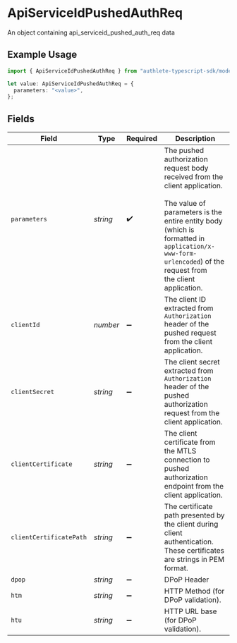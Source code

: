 # ApiServiceIdPushedAuthReq

An object containing api_serviceid_pushed_auth_req data

## Example Usage

```typescript
import { ApiServiceIdPushedAuthReq } from "authlete-typescript-sdk/models";

let value: ApiServiceIdPushedAuthReq = {
  parameters: "<value>",
};
```

## Fields

| Field                                                                                                                                                                                                                                   | Type                                                                                                                                                                                                                                    | Required                                                                                                                                                                                                                                | Description                                                                                                                                                                                                                             |
| --------------------------------------------------------------------------------------------------------------------------------------------------------------------------------------------------------------------------------------- | --------------------------------------------------------------------------------------------------------------------------------------------------------------------------------------------------------------------------------------- | --------------------------------------------------------------------------------------------------------------------------------------------------------------------------------------------------------------------------------------- | --------------------------------------------------------------------------------------------------------------------------------------------------------------------------------------------------------------------------------------- |
| `parameters`                                                                                                                                                                                                                            | *string*                                                                                                                                                                                                                                | :heavy_check_mark:                                                                                                                                                                                                                      | The pushed authorization request body received from the client application.<br/><br/>The value of parameters is the entire entity body (which is formatted in `application/x-www-form-urlencoded`) of the request from<br/>the client application.<br/> |
| `clientId`                                                                                                                                                                                                                              | *number*                                                                                                                                                                                                                                | :heavy_minus_sign:                                                                                                                                                                                                                      | The client ID extracted from `Authorization` header of the pushed request from the client application.<br/>                                                                                                                             |
| `clientSecret`                                                                                                                                                                                                                          | *string*                                                                                                                                                                                                                                | :heavy_minus_sign:                                                                                                                                                                                                                      | The client secret extracted from `Authorization` header of the pushed authorization request from the client application.<br/>                                                                                                           |
| `clientCertificate`                                                                                                                                                                                                                     | *string*                                                                                                                                                                                                                                | :heavy_minus_sign:                                                                                                                                                                                                                      | The client certificate from the MTLS connection to pushed authorization endpoint from the client application.                                                                                                                           |
| `clientCertificatePath`                                                                                                                                                                                                                 | *string*                                                                                                                                                                                                                                | :heavy_minus_sign:                                                                                                                                                                                                                      | The certificate path presented by the client during client authentication. These certificates are strings in PEM format.<br/>                                                                                                           |
| `dpop`                                                                                                                                                                                                                                  | *string*                                                                                                                                                                                                                                | :heavy_minus_sign:                                                                                                                                                                                                                      | DPoP Header<br/>                                                                                                                                                                                                                        |
| `htm`                                                                                                                                                                                                                                   | *string*                                                                                                                                                                                                                                | :heavy_minus_sign:                                                                                                                                                                                                                      | HTTP Method (for DPoP validation).<br/>                                                                                                                                                                                                 |
| `htu`                                                                                                                                                                                                                                   | *string*                                                                                                                                                                                                                                | :heavy_minus_sign:                                                                                                                                                                                                                      | HTTP URL base (for DPoP validation).<br/>                                                                                                                                                                                               |